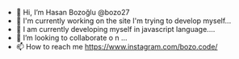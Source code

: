 - 👋 Hi, I’m Hasan Bozoğlu  @bozo27
- 👀 I'm currently working on the site I'm trying to develop myself...
- 🌱  I am currently developing myself in javascript language....
- 💞️ I’m looking to collaborate o n ...
- 📫 How to reach me  https://www.instagram.com/bozo.code/

<!---
Bozo27/Bozo27 is a ✨ special ✨ repository because its `README.md` (this file) appears on your GitHub profile.
You can click the Preview link to take a look at your changes.
--->
